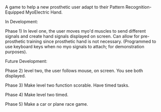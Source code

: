 A game to help a new prosthetic user adapt to their Pattern Recognition-Equipped MyoElectric Hand.

In Development:

Phase 1) In level one, the user moves myo'd muscles to send different signals and create hand signals displayed on screen. Can allow for pre-prosthetic training since prosthetic hand is not necessary. (Programmed to use keyboard keys when no myo signals to attach; for demonstration purposes).

Future Development:

Phase 2) level two, the user follows mouse, on screen. You see both displayed.

Phase 3) Make level two function scorable. Have timed tasks.

Phase 4) Make level two timed.

Phase 5) Make a car or plane race game.